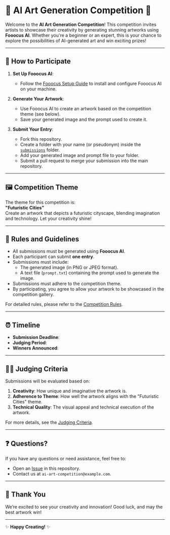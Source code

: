 # 🎨 AI Art Generation Competition 🎨

Welcome to the **AI Art Generation Competition**! This competition invites artists to showcase their creativity by generating stunning artworks using **Fooocus AI**. Whether you're a beginner or an expert, this is your chance to explore the possibilities of AI-generated art and win exciting prizes!

---

## 🚀 **How to Participate**

1. **Set Up Fooocus AI**:
   - Follow the [Fooocus Setup Guide](./resources/fooocusSsetupGguide.md) to install and configure Fooocus AI on your machine.

2. **Generate Your Artwork**:
   - Use Fooocus AI to create an artwork based on the competition theme (see below).
   - Save your generated image and the prompt used to create it.

3. **Submit Your Entry**:
   - Fork this repository.
   - Create a folder with your name (or pseudonym) inside the [`submissions`](./submissions/) folder.
   - Add your generated image and prompt file to your folder.
   - Submit a pull request to merge your submission into the main repository.

---

## 🖼️ **Competition Theme**

The theme for this competition is:  
**"Futuristic Cities"**  
Create an artwork that depicts a futuristic cityscape, blending imagination and technology. Let your creativity shine!

---

## 📜 **Rules and Guidelines**

- All submissions must be generated using **Fooocus AI**.
- Each participant can submit **one entry**.
- Submissions must include:
  - The generated image (in PNG or JPEG format).
  - A text file (`prompt.txt`) containing the prompt used to generate the image.
- Submissions must adhere to the competition theme.
- By participating, you agree to allow your artwork to be showcased in the competition gallery.

For detailed rules, please refer to the [Competition Rules](./resources/competition_rules.md).

---

## ⏰ **Timeline**

- **Submission Deadline**: 
- **Judging Period**: 
- **Winners Announced**: 
---

## 🧑‍⚖️ **Judging Criteria**

Submissions will be evaluated based on:
1. **Creativity**: How unique and imaginative the artwork is.
2. **Adherence to Theme**: How well the artwork aligns with the "Futuristic Cities" theme.
3. **Technical Quality**: The visual appeal and technical execution of the artwork.

For more details, see the [Judging Criteria](./judging/criteria.md).

---

## ❓ **Questions?**

If you have any questions or need assistance, feel free to:
- Open an [Issue](https://github.com/your-username/AI-Art-Competition/issues) in this repository.
- Contact us at `ai-art-competition@example.com`.

---

## 🙏 **Thank You**

We’re excited to see your creativity and innovation! Good luck, and may the best artwork win!

---

✨ **Happy Creating!** ✨
